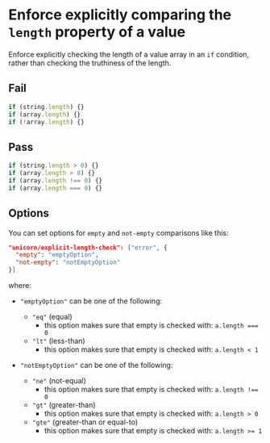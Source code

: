 # Enforce explicitly comparing the `length` property of a value

Enforce explicitly checking the length of a value array in an `if` condition, rather than checking the truthiness of the length.

## Fail

```js
if (string.length) {}
if (array.length) {}
if (!array.length) {}
```


## Pass

```js
if (string.length > 0) {}
if (array.length > 0) {}
if (array.length !== 0) {}
if (array.length === 0) {}
```

## Options

You can set options for `empty` and `not-empty` comparisons like this:

```json
"unicorn/explicit-length-check": ["error", {
  "empty": "emptyOption",
  "not-empty": "notEmptyOption"
}]
```

where:
- `"emptyOption"` can be one of the following:
	- `"eq"` (equal)
		- this option makes sure that empty is checked with: `a.length === 0 `
	- `"lt"` (less-than)
		- this option makes sure that empty is checked with: `a.length < 1`

- `"notEmptyOption"` can be one of the following:
	- `"ne"` (not-equal)
		- this option makes sure that empty is checked with: `a.length !== 0`
	- `"gt"` (greater-than)
		- this option makes sure that empty is checked with: `a.length > 0`
	- `"gte"` (greater-than or equal-to)
		- this option makes sure that empty is checked with: `a.length >= 1`
